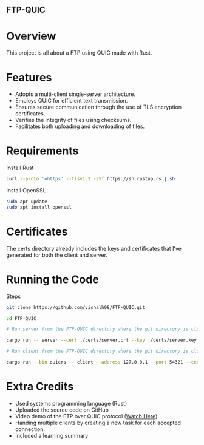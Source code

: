 ## FTP-QUIC

# Overview

This project is all about a FTP using QUIC made with Rust.

# Features

- Adopts a multi-client single-server architecture.
- Employs QUIC for efficient text transmission.
- Ensures secure communication through the use of TLS encryption certificates.
- Verifies the integrity of files using checksums.
- Facilitates both uploading and downloading of files.

# Requirements

Install Rust

```bash
curl --proto '=https' --tlsv1.2 -sSf https://sh.rustup.rs | sh
```

Install OpenSSL

```bash
sudo apt update
sudo apt install openssl
```

# Certificates

The certs directory already includes the keys and certificates that I’ve generated for both the client and server.

# Running the Code

Steps

```bash
git clone https://github.com/vishalh08/FTP-QUIC.git

cd FTP-QUIC

# Run server from the FTP-QUIC directory where the git directory is cloned

cargo run -- server --cert ./certs/server.crt --key ./certs/server.key

# Run client from the FTP-QUIC directory where the git directory is cloned (use separate terminal)

cargo run --bin quicrs -- client --address 127.0.0.1 --port 54321 --cert ./certs/ca.cert
```

# Extra Credits

- Used systems programming language (Rust)
- Uploaded the source code on GitHub
- Video demo of the FTP over QUIC protocol ([Watch Here](https://youtu.be/1BJ5SHsx2hk))
- Handing multiple clients by creating a new task for each accepted connection.
- Included a learning summary
